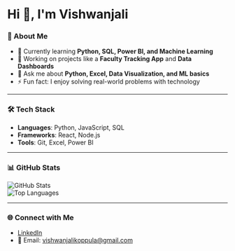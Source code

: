 # Hi 👋, I'm Vishwanjali  

### 🚀 About Me
- 🌱 Currently learning **Python, SQL, Power BI, and Machine Learning**  
- 🔭 Working on projects like a **Faculty Tracking App** and **Data Dashboards**  
- 💬 Ask me about **Python, Excel, Data Visualization, and ML basics**  
- ⚡ Fun fact: I enjoy solving real-world problems with technology  

---

### 🛠️ Tech Stack
- **Languages**: Python, JavaScript, SQL  
- **Frameworks**: React, Node.js  
- **Tools**: Git, Excel, Power BI  

---

### 📊 GitHub Stats
![GitHub Stats](https://github-readme-stats.vercel.app/api?username=vishwanjali123&show_icons=true&theme=default)  
![Top Languages](https://github-readme-stats.vercel.app/api/top-langs/?username=vishwanjali123&layout=compact&theme=default)  

---

### 🌐 Connect with Me
- [LinkedIn](https://www.linkedin.com/in/koppula-vishwanjali-b7a38928b/)  
- 📧 Email: vishwanjalikoppula@gmail.com  
